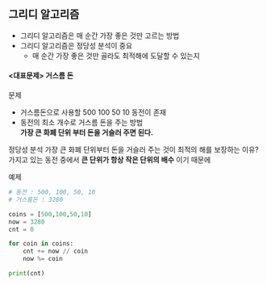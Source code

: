 ## 그리디 알고리즘

- 그리디 알고리즘은 매 순간 가장 좋은 것만 고르는 방법
- 그리디 알고리즘은 정당성 분석이 중요
    - 매 순간 가장 좋은 것만 골라도 최적해에 도달할 수 있는지

#### <대표문제> 거스름 돈
문제
- 거스름돈으로 사용할 500 100 50 10 동전이 존재  
- 동전의 최소 개수로 거스름 돈을 주는 방법  
****가장 큰 화폐 단위 부터 돈을 거슬러 주면 된다.****

정당성 분석
가장 큰 화폐 단위부터 돈을 거슬러 주는 것이 최적의 해를 보장하는 이유?  
가지고 있는 동전 중에서 ****큰 단위가 항상 작은 단위의 배수**** 이기 때문에

예제  

```python
# 동전 : 500, 100, 50, 10  
# 거스름돈 : 3280

coins = [500,100,50,10]
now = 3280
cnt = 0

for coin in coins:
    cnt += now // coin
    now %= coin

print(cnt)
```
